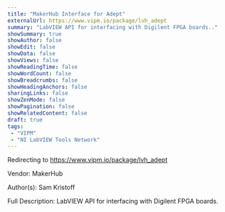 ```yaml
---
title: "MakerHub Interface for Adept"
externalUrl: https://www.vipm.io/package/lvh_adept
summary: "LabVIEW API for interfacing with Digilent FPGA boards.."
showSummary: true
showAuthor: false
showEdit: false
showData: false
showViews: false
showReadingTime: false
showWordCount: false
showBreadcrumbs: false
showHeadingAnchors: false
sharingLinks: false
showZenMode: false
showPagination: false
showRelatedContent: false
draft: true
tags:
 - "VIPM"
 - "NI LabVIEW Tools Network"
---
```


Redirecting to https://www.vipm.io/package/lvh_adept

Vendor: MakerHub

Author(s): Sam Kristoff
 
Full Description:
LabVIEW API for interfacing with Digilent FPGA boards.